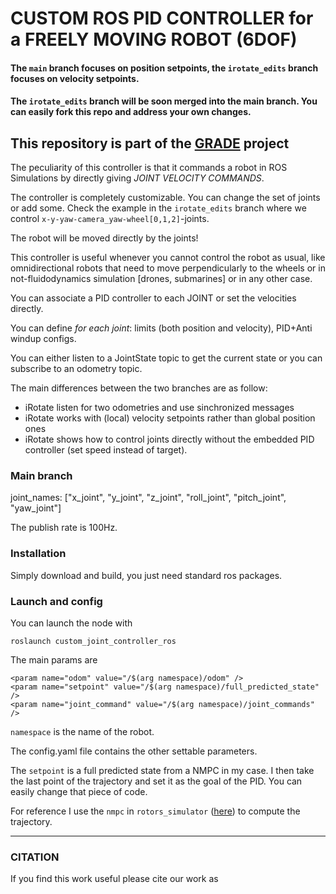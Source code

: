 # CUSTOM ROS PID CONTROLLER for a FREELY MOVING ROBOT (6DOF)
#### The `main` branch focuses on position setpoints, the `irotate_edits` branch focuses on velocity setpoints.
#### The `irotate_edits` branch will be soon merged into the main branch. You can easily fork this repo and address your own changes.

## This repository is part of the [GRADE](https://eliabntt.github.io/GRADE-RR/home) project

The peculiarity of this controller is that it commands a robot in ROS Simulations by directly giving _JOINT VELOCITY COMMANDS_.

The controller is completely customizable. You can change the set of joints or add some. Check the example in the `irotate_edits` branch where we control `x-y-yaw-camera_yaw-wheel[0,1,2]`-joints.

The robot will be moved directly by the joints!

This controller is useful whenever you cannot control the robot as usual, like omnidirectional robots that need to move perpendicularly to the wheels or in not-fluidodynamics simulation [drones, submarines] or in any other case.

You can associate a PID controller to each JOINT or set the velocities directly.

You can define _for each joint_: limits (both position and velocity), PID+Anti windup configs.

You can either listen to a JointState topic to get the current state or you can subscribe to an odometry topic.

The main differences between the two branches are as follow:
- iRotate listen for two odometries and use sinchronized messages
- iRotate works with (local) velocity setpoints rather than global position ones
- iRotate shows how to control joints directly without the embedded PID controller (set speed instead of target).

### Main branch

joint_names: ["x_joint", "y_joint", "z_joint", "roll_joint", "pitch_joint", "yaw_joint"]

The publish rate is 100Hz.

### Installation

Simply download and build, you just need standard ros packages.

### Launch and config

You can launch the node with

`roslaunch custom_joint_controller_ros`

The main params are
```
<param name="odom" value="/$(arg namespace)/odom" />
<param name="setpoint" value="/$(arg namespace)/full_predicted_state" />
<param name="joint_command" value="/$(arg namespace)/joint_commands" />
```

`namespace` is the name of the robot. 

The config.yaml file contains the other settable parameters.

The `setpoint` is a full predicted state from a NMPC in my case. I then take the last point of the trajectory and set it as the goal of the PID. 
You can easily change that piece of code.

For reference I use the `nmpc` in `rotors_simulator` ([here](https://github.com/ethz-asl/rotors_simulator)) to compute the trajectory.

__________
### CITATION
If you find this work useful please cite our work as

```

```